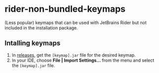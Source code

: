 # rider-non-bundled-keymaps
(Less popular) keymaps that can be used with JetBrains Rider but not included in the installation package.

## Intalling keymaps

1. In [releases](https://github.com/JetBrains/rider-non-bundled-keymaps/releases), get the `[keymap].jar` file for the desired keymap.
2. In your IDE, choose **File | Import Settings...** from the menu and select the `[keymap].jar` file.
